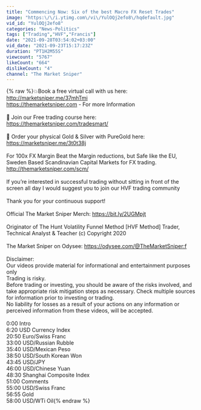 ```yaml
---
title: "Commencing Now: Six of the best Macro FX Reset Trades"
image: "https:\/\/i.ytimg.com\/vi\/YulOQj2efo8\/hqdefault.jpg"
vid_id: "YulOQj2efo8"
categories: "News-Politics"
tags: ["Trading","HVF","Francis"]
date: "2021-09-28T03:54:02+03:00"
vid_date: "2021-09-23T15:17:23Z"
duration: "PT1H2M55S"
viewcount: "5767"
likeCount: "664"
dislikeCount: "4"
channel: "The Market Sniper"
---
```

{% raw %}💥Book a free virtual call with us here: <a rel="nofollow" target="blank" href="http://marketsniper.me/37mhTmi">http://marketsniper.me/37mhTmi</a><br /><a rel="nofollow" target="blank" href="https://themarketsniper.com">https://themarketsniper.com</a> - For more Information <br /><br />🍏 Join our Free trading course here: <a rel="nofollow" target="blank" href="https://themarketsniper.com/tradesmart/">https://themarketsniper.com/tradesmart/</a> <br /><br />🔑 Order your physical Gold &amp; Silver with PureGold here: <a rel="nofollow" target="blank" href="https://marketsniper.me/3t0t38j">https://marketsniper.me/3t0t38j</a><br /><br />For 100x FX Margin Beat the Margin reductions, but Safe like the EU, Sweden Based Scandinavian Capital Markets for FX trading.<br /><a rel="nofollow" target="blank" href="http://themarketsniper.com/scm/">http://themarketsniper.com/scm/</a> <br /><br />If you’re interested in successful trading without sitting in front of the screen all day I would suggest you to join our HVF trading community <br /><br />Thank you for your continuous support! <br /><br />Official The Market Sniper Merch: <a rel="nofollow" target="blank" href="https://bit.ly/2UGMpjt">https://bit.ly/2UGMpjt</a><br /><br />Originator of The Hunt Volatility Funnel Method [HVF Method] Trader, Technical Analyst &amp; Teacher (c) Copyright 2020<br /><br />The Market Sniper on Odysee: <a rel="nofollow" target="blank" href="https://odysee.com/@TheMarketSniper:f">https://odysee.com/@TheMarketSniper:f</a><br /><br />Disclaimer: <br />Our videos provide material for informational and entertainment purposes only <br />Trading is risky. <br />Before trading or investing, you should be aware of the risks involved, and take appropriate risk mitigation steps as necessary. Check multiple sources for information prior to investing or trading. <br />No liability for losses as a result of your actions on any information or perceived information from these videos, will be accepted.<br /><br />0:00 Intro <br />6:20 USD Currency Index <br />20:50 Euro/Swiss Franc <br />33:00 USD/Russian Rubble <br />35:40 USD/Mexican Peso <br />38:50 USD/South Korean Won <br />43:45 USD/JPY <br />46:00 USD/Chinese Yuan <br />48:30 Shanghai Composite Index <br />51:00 Comments <br />55:00 USD/Swiss Franc <br />56:55 Gold <br />58:00 USD/WTi Oil{% endraw %}
